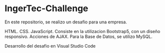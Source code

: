 # IngerTec-Challenge

En este repositorio, se realizo un desafio para una empresa.

HTML.
CSS.
JavaScript.
Consiste en la utilizacion Bootstrap5, con un diseño responsivo.
Acciones de AJAX.
Para la Base de Datos, se utilizo MySQL.

Desarrollo del desafio en Visual Studio Code
